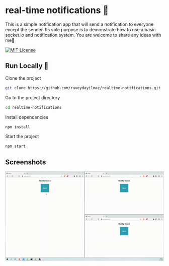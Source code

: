 
# real-time notifications 📝  
This is a simple notification app that will send a notification to everyone except the sender. Its sole purpose is to demonstrate how to use a basic socket.io and notification system. You are welcome to share any ideas with me👾

[![MIT License](https://img.shields.io/badge/License-MIT-green.svg)](https://choosealicense.com/licenses/mit/)  

## Run Locally 🚀   

Clone the project  

~~~bash  
git clone https://github.com/ruveydayilmaz/realtime-notifications.git
~~~

Go to the project directory  

~~~bash  
cd realtime-notifications
~~~

Install dependencies  

~~~bash  
npm install
~~~

Start the project  

~~~bash  
npm start
~~~  

## Screenshots  

![App Screenshot](gif.gif)
